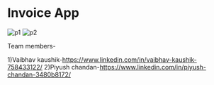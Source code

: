 # Invoice App


![p1](https://user-images.githubusercontent.com/51160116/140770414-1b9e89eb-f61c-4f63-9a0e-5d45f34b37c7.PNG)
![p2](https://user-images.githubusercontent.com/51160116/140770436-4ac27843-989f-47da-b65e-e6c03cf52e89.PNG)




Team members-

1)Vaibhav kaushik-https://www.linkedin.com/in/vaibhav-kaushik-758433122/
2)Piyush chandan-https://www.linkedin.com/in/piyush-chandan-3480b8172/
